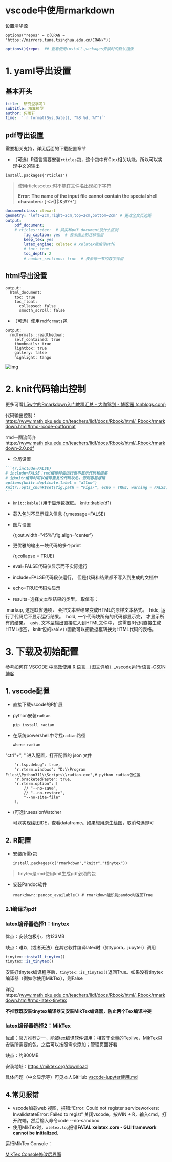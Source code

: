 # vscode中使用rmarkdown

设置清华源

```
options("repos" = c(CRAN = "https://mirrors.tuna.tsinghua.edu.cn/CRAN/"))
```

```bash
options()$repos  ## 查看使用install.packages安装时的默认镜像
```

# 1. yaml导出设置

## 基本开头

```yaml
title:  研究型学习1
subtitle: 精算模型
author: 何雨轩
time:  '`r format(Sys.Date(), "%B %d, %Y")`'
```

## pdf导出设置

需要相关支持，详见后面的下载配置章节

- （可选）R语言需要安装`rticles`包，这个包中有Ctex相关功能，所以可以实现中文的输出

```
install.packages("rticles")
```

>  使用rticles::ctex:时不能在文件名出现如下字符
>
> **Error: The name of the input file cannot contain the special shell characters: [ <>()|\:&;#?*']** 



```yaml
documentclass: ctexart
geometry: "left=2cm,right=2cm,top=2cm,bottom=2cm" # 更改全文页边距
output:
    pdf_document:
    # rticles::ctex:  # 其实和pdf_document没什么区别
        fig_caption: yes  # 表示图上的注释保留
        keep_tex: yes   
        latex_engine: xelatex # xelatex能编译utf8
        # toc: true
        toc_depth: 2
        # number_sections: true  # 表示每一节的数字保留
```

## html导出设置

```
output:
  html_document:
    toc: true
    toc_float:
      collapsed: false
      smooth_scroll: false
```

- （可选）使用`rmdformats`包

```
output:
  rmdformats::readthedown:
    self_contained: true
    thumbnails: true
    lightbox: true
    gallery: false
    highlight: tango
```

![img](https://img2020.cnblogs.com/blog/1373034/202104/1373034-20210425091256095-56360833.png)

# 2. knit代码输出控制

更多可看[1.5w字的Rmarkdown入门教程汇总 - 大咖驾到 - 博客园 (cnblogs.com)](https://www.cnblogs.com/purple5252/p/14699033.html)

代码输出控制：https://www.math.pku.edu.cn/teachers/lidf/docs/Rbook/html/_Rbook/rmarkdown.html#rmd-rcode-outformat

rmd一图流简介https://www.math.pku.edu.cn/teachers/lidf/docs/Rbook/html/_Rbook/rmarkdown-2.0.pdf

- 全局设置

~~~markdown
```{r,include=FALSE}
# include=FALSE：rmd编译时会运行但不显示代码和结果
# 让knitr编译时可以编译重复的代码块名，否则容易报错
options(knitr.duplicate.label = "allow")
knitr::opts_chunk$set(fig.path = "Figs/", echo = TRUE, warning = FALSE, message = FALSE, error = FALSE)
```
~~~

- `knit::kable()`用于显示数据框。
    knitr::kable(d1)

- 载入包时不显示载入信息
    {r,message=FALSE}

- 图片设置

    {r,out.width="45%",fig.align='center'}

- 更优雅的输出一块代码的多个print

    {r,collapse = TRUE}

- eval=FALSE代码仅显示而不实际运行

- include=FALSE代码段仅运行， 但是代码和结果都不写入到生成的文档中

- echo=TRUE代码块显示

- results=选择文本型结果的类型。 取值有：

​	markup, 这是缺省选项， 会把文本型结果变成HTML的原样文本格式。
​	hide, 运行了代码后不显示运行结果。
​	hold, 一个代码块所有的代码都显示完， 才显示所有的结果。
​	asis, 文本型输出直接进入到HTML文件中， 这需要R代码直接生成HTML标签， knitr包的`kable()`函数可以把数据框转换为HTML代码的表格。

# 3. 下载及初始配置

参考[如何在 VSCODE 中高效使用 R 语言 （图文详解）_vscode运行r语言-CSDN博客](https://blog.csdn.net/u011262253/article/details/113837720)

## 1. vscode配置

- 直接下载vscode的R扩展

- python安装`radian`

    ```
    pip install radian
    ```

- 在系统powershell中寻找`radian`路径

    ```
    where radian
    ```

"ctrl"+", " 进入配置，打开配置的 json 文件

```
    "r.lsp.debug": true,
    "r.rterm.windows": "D:\\Program Files\\Python311\\Scripts\\radian.exe",# python radian包位置
    "r.bracketedPaste": true,
    "r.rterm.option": [
        // "--no-save",
        // "--no-restore",
        "--no-site-file"
    ],
```
- (可选)r.sessionWatcher

    可以实现绘图IDE，查看dataframe。如果想用原生绘图，取消勾选即可

## 2. R配置

- 安装所需r包
  
  ```
  install.packages(c("rmarkdown","knitr","tinytex")) 
  ```
  

> tinytex是rmd使用knit生成pdf必须的包

- 安装Pandoc软件

  ```
  rmarkdown::pandoc_available() # rmarkdown能识别pandoc时返回True
  ```

### 2.1编译为pdf

### latex编译器选择1：tinytex

优点：安装包极小，约123MB

缺点：难以（或者无法）在其它软件编译latex时（如typora，jupyter）调用

```R
tinytex::install_tinytex()
tinytex::is_tinytex()
```

安装好tinytex编译程序后，`tinytex::is_tinytex()`返回True。如果没有tinytex编译器（例如你使用MikTex），则False

详见https://www.math.pku.edu.cn/teachers/lidf/docs/Rbook/html/_Rbook/rmarkdown.html#rmd-latex-tinytex

**不推荐既安装tinytex编译器又安装MikTex编译器，防止两个Tex编译冲突**

### latex编译器选择2：MikTex

优点：官方推荐之一，能被tex编译软件调用；相较于全量的Texlive，MikTex只安装所需要的包，之后可以按照需求添加；管理页面好看

缺点：约800MB

安装地址：https://miktex.org/download

具体问题（中文显示等）可见本人GitHub	[vscode-jupyter使用.md](https://github.com/Silverwolf-x/practical-notes/blob/master/vscode-jupyter使用.md)



## 4.常见报错

- vscode加载web 视图，报错:“Error: Could not register serviceworkers: InvalidstateError: Failed to regist“
  关闭vscode，按WIN + R，输入cmd，打开终端，然后输入命令code --no-sandbox
-  使用MikTex时，`xletex.log`报错**FATAL xelatex.core - GUI framework cannot be initialized.**

运行MikTex Console：

[MikTex Console修改后界面](<assets/rmd使用指南-MikTex Console修改后界面.png>)